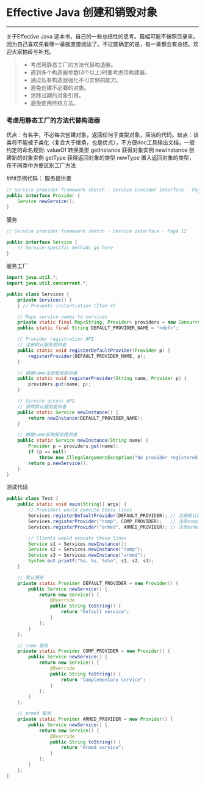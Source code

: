# Effective Java 创建和销毁对象

------
关于Effective Java 这本书，自己的一些总结性的思考。篇幅可能不按照目录来，因为自己喜欢先看哪一章就直接阅读了。不过能确定的是，每一章都会有总结。欢迎大家拍砖与补充。


> * 考虑用静态工厂的方法代替构造器。
> * 遇到多个构造器参数(4个以上)时要考虑用构建器。
> * 通过私有构造器强化不可实例的能力。
> * 避免创建不必要的对象。
> * 消除过期的对象引用。
> * 避免使用终结方法。

### 考虑用静态工厂的方法代替构造器
优点：有名字，不必每次创建对象，返回任何子类型对象，简洁的代码。缺点：该类将不能被子类化（复合大于继承，也是优点），不方便doc工具输出文档，一般约定的命名规则:
valueOf  转换类型
getInstance 获得对象实例
newInstance 创建新的对象实例
getType 获得返回对象的类型
newType 置入返回对象的类型，在不同类中方便区别工厂方法

###示例代码：
服务提供者
```java
// Service provider framework sketch - Service provider interface - Page 12
public interface Provider {
    Service newService();
}
```
服务
```java
// Service provider framework sketch - Service interface - Page 12

public interface Service {
    // Service-specific methods go here
}
```
服务工厂
```java
import java.util.*;
import java.util.concurrent.*;

public class Services {
	private Services() {
	} // Prevents instantiation (Item 4)

	// Maps service names to services
	private static final Map<String, Provider> providers = new ConcurrentHashMap<String, Provider>();
	public static final String DEFAULT_PROVIDER_NAME = "<def>";

	// Provider registration API
	// 注册默认服务提供者
	public static void registerDefaultProvider(Provider p) {
		registerProvider(DEFAULT_PROVIDER_NAME, p);
	}

	// 根据name注册服务提供者
	public static void registerProvider(String name, Provider p) {
		providers.put(name, p);
	}

	// Service access API
	// 获取默认服务提供者
	public static Service newInstance() {
		return newInstance(DEFAULT_PROVIDER_NAME);
	}

	// 根据name获取服务提供者
	public static Service newInstance(String name) {
		Provider p = providers.get(name);
		if (p == null)
			throw new IllegalArgumentException("No provider registered with name: " + name);
		return p.newService();
	}
}
```
测试代码
```java
public class Test {
	public static void main(String[] args) {
		// Providers would execute these lines
		Services.registerDefaultProvider(DEFAULT_PROVIDER); // 注册默认服务
		Services.registerProvider("comp", COMP_PROVIDER);	// 注册comp服务
		Services.registerProvider("armed", ARMED_PROVIDER); // 注册armed服务

		// Clients would execute these lines
		Service s1 = Services.newInstance();
		Service s2 = Services.newInstance("comp");
		Service s3 = Services.newInstance("armed");
		System.out.printf("%s, %s, %s%n", s1, s2, s3);
	}

	// 默认服务
	private static Provider DEFAULT_PROVIDER = new Provider() {
		public Service newService() {
			return new Service() {
				@Override
				public String toString() {
					return "Default service";
				}
			};
		}
	};

	// como 服务
	private static Provider COMP_PROVIDER = new Provider() {
		public Service newService() {
			return new Service() {
				@Override
				public String toString() {
					return "Complementary service";
				}
			};
		}
	};

	// Armed 服务
	private static Provider ARMED_PROVIDER = new Provider() {
		public Service newService() {
			return new Service() {
				@Override
				public String toString() {
					return "Armed service";
				}
			};
		}
	};
}
```